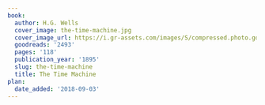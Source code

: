 ```yaml
---
book:
  author: H.G. Wells
  cover_image: the-time-machine.jpg
  cover_image_url: https://i.gr-assets.com/images/S/compressed.photo.goodreads.com/books/1327942880l/2493._SX98_.jpg
  goodreads: '2493'
  pages: '118'
  publication_year: '1895'
  slug: the-time-machine
  title: The Time Machine
plan:
  date_added: '2018-09-03'
---
```


